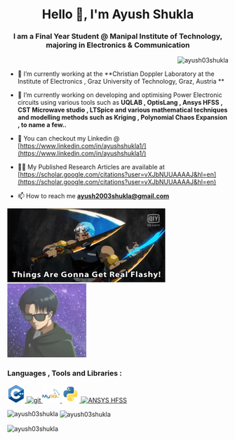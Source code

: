 <h1 align="center">Hello 👋, I'm Ayush Shukla </h1>
<h3 align="center">I am a Final Year Student @ Manipal Institute of Technology, majoring in Electronics & Communication</h3>

<p align="right"> <img src="https://komarev.com/ghpvc/?username=ayush03shukla&label=Profile%20views&color=0e75b6&style=flat" alt="ayush03shukla" /> </p>


- 🔭 I’m currently working at the **Christian Doppler Laboratory at the Institute of Electronics , Graz University of Technology, Graz, Austria **

- 🌱 I’m currently working on developing and optimising Power Electronic circuits using various tools such as **UQLAB , OptisLang , Ansys HFSS , CST Microwave studio , LTSpice  and various mathematical techniques and modelling methods such as Kriging , Polynomial Chaos Expansion , to name a few..**

- 👀 You can checkout my Linkedin @ [https://www.linkedin.com/in/ayushshukla1/](https://www.linkedin.com/in/ayushshukla1/)

- 👨‍💻 My Published Research Articles are available at [https://scholar.google.com/citations?user=vXJbNUUAAAAJ&hl=en](https://scholar.google.com/citations?user=vXJbNUUAAAAJ&hl=en)

- 📫 How to reach me **ayush2003shukla@gmail.com**

<p align="left">
  <img src="giphy (1).gif" alt="animated" width="360" height="168" />
 
  <img src="200.webp" alt="animated" height="168" />
</p>



<h3 align="left">Languages , Tools and Libraries :</h3>
<p align="left">  <a href="https://www.w3schools.com/cpp/" target="_blank" rel="noreferrer"> <img src="https://raw.githubusercontent.com/devicons/devicon/master/icons/cplusplus/cplusplus-original.svg" alt="cplusplus" width="40" height="40"/> </a> <a href="https://git-scm.com/" target="_blank" rel="noreferrer"> <img src="https://www.vectorlogo.zone/logos/git-scm/git-scm-icon.svg" alt="git" width="40" height="40"/> </a> <a href="https://www.mysql.com/" target="_blank" rel="noreferrer"> <img src="https://raw.githubusercontent.com/devicons/devicon/master/icons/mysql/mysql-original-wordmark.svg" alt="mysql" width="40" height="40"/> </a>  <a href="https://www.python.org" target="_blank" rel="noreferrer"> <img src="https://raw.githubusercontent.com/devicons/devicon/master/icons/python/python-original.svg" alt="python" width="40" height="40"/> </a> <a href="https://www.ansys.com/products/electronics/ansys-hfss" target="_blank" rel="noreferrer"> <img src="[https://raw.githubusercontent.com/devicons/devicon/master/icons/python/python-original.svg](https://en.m.wikipedia.org/wiki/File:Ansys_logo_(2019).svg)" alt="ANSYS HFSS" width="40" height="40"/> </a> </p>

<p><img align="left" src="https://github-readme-stats.vercel.app/api/top-langs?username=ayush03shukla&show_icons=true&locale=en&layout=compact" alt="ayush03shukla" /></p>

<p>&nbsp;<img align="center" src="https://github-readme-stats.vercel.app/api?username=ayush03shukla&show_icons=true&locale=en" alt="ayush03shukla" /></p>

<p><img align="center" src="https://github-readme-streak-stats.herokuapp.com/?user=ayush03shukla&" alt="ayush03shukla" /></p>
